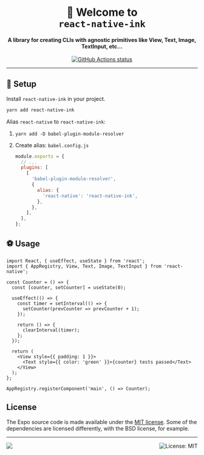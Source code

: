 <!-- Title -->
<h1 align="center">
👋 Welcome to <br><code>react-native-ink</code>
</h1>

<!-- Header -->

<p align="center">
    <b>A library for creating CLIs with agnostic primitives like View, Text, Image, TextInput, etc...</b>
    <br/>
    <br/>
  <a aria-label="Well tested React library" href="https://github.com/evanbacon/react-native-ink/actions">
    <img align="center" alt="GitHub Actions status" src="https://github.com/evanbacon/react-native-ink/workflows/Check%20Universal%20Module/badge.svg">
  </a>
</p>

---

<!-- Body -->

## 🏁 Setup

Install `react-native-ink` in your project.

```sh
yarn add react-native-ink
```

Alias `react-native` to `react-native-ink`:

1. `yarn add -D babel-plugin-module-resolver`
2. Create alias:
   `babel.config.js`

   ```js
   module.exports = {
     // ...
     plugins: [
       [
         'babel-plugin-module-resolver',
         {
           alias: {
             'react-native': 'react-native-ink',
           },
         },
       ],
     ],
   };
   ```

## ⚽️ Usage

```tsx
import React, { useEffect, useState } from 'react';
import { AppRegistry, View, Text, Image, TextInput } from 'react-native';

const Counter = () => {
  const [counter, setCounter] = useState(0);

  useEffect(() => {
    const timer = setInterval(() => {
      setCounter(prevCounter => prevCounter + 1);
    });

    return () => {
      clearInterval(timer);
    };
  });

  return (
    <View style={{ padding: 1 }}>
      <Text style={{ color: 'green' }}>{counter} tests passed</Text>
    </View>
  );
};

AppRegistry.registerComponent('main', () => Counter);
```

## License

The Expo source code is made available under the [MIT license](LICENSE). Some of the dependencies are licensed differently, with the BSD license, for example.

<!-- Footer -->

---

<p>
    <a aria-label="sponsored by expo" href="http://expo.io">
        <img src="https://img.shields.io/badge/Sponsored_by-Expo-4630EB.svg?style=for-the-badge&logo=EXPO&labelColor=000&logoColor=fff" target="_blank" />
    </a>
    <a aria-label="React Native for CLIs is free to use" href="/LICENSE" target="_blank">
        <img align="right" alt="License: MIT" src="https://img.shields.io/badge/License-MIT-success.svg?style=for-the-badge&color=33CC12" target="_blank" />
    </a>
</p>
